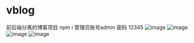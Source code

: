 # vblog
前后端分离的博客项目
npm i 
管理员账号admin
密码 12345
![image](https://user-images.githubusercontent.com/91257152/230282056-6b2c7258-967d-4674-9554-34649f4b6994.png)
![image](https://user-images.githubusercontent.com/91257152/230282272-4794b9a5-c726-45f5-af70-68c1a79790e6.png)
![image](https://user-images.githubusercontent.com/91257152/230282306-a4079867-7af8-498e-8257-a98ebe5d9f7b.png)
![image](https://user-images.githubusercontent.com/91257152/230282376-a9b7cded-b67e-4633-b516-70b3517ad2f4.png)
